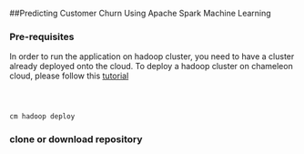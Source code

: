 ##Predicting Customer Churn Using Apache Spark Machine Learning

### Pre-requisites
In order to run the application on hadoop cluster, you need to have a cluster already deployed onto the cloud. To deploy a hadoop cluster on chameleon cloud, please follow this [tutorial](https://cloudmesh.github.io/classes/lesson/devops/hadoop.html)


 ```
 
 
 
 cm hadoop deploy
```

### clone or download repository
